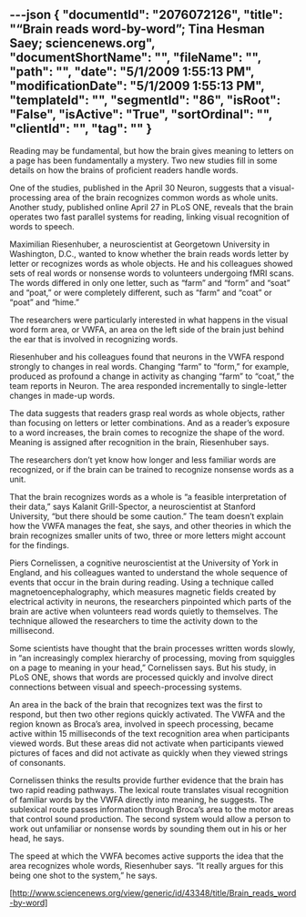 ---json
{
  "documentId": "2076072126",
  "title": "“Brain reads word-by-word”; Tina Hesman Saey; sciencenews.org",
  "documentShortName": "",
  "fileName": "",
  "path": "",
  "date": "5/1/2009 1:55:13 PM",
  "modificationDate": "5/1/2009 1:55:13 PM",
  "templateId": "",
  "segmentId": "86",
  "isRoot": "False",
  "isActive": "True",
  "sortOrdinal": "",
  "clientId": "",
  "tag": ""
}
---

Reading may be fundamental, but how the brain gives meaning to letters on a page has been fundamentally a mystery. Two new studies fill in some details on how the brains of proficient readers handle words.

One of the studies, published in the April 30 Neuron, suggests that a visual-processing area of the brain recognizes common words as whole units. Another study, published online April 27 in PLoS ONE, reveals that the brain operates two fast parallel systems for reading, linking visual recognition of words to speech.

Maximilian Riesenhuber, a neuroscientist at Georgetown University in Washington, D.C., wanted to know whether the brain reads words letter by letter or recognizes words as whole objects. He and his colleagues showed sets of real words or nonsense words to volunteers undergoing fMRI scans. The words differed in only one letter, such as “farm” and “form” and “soat” and “poat,” or were completely different, such as “farm” and “coat” or “poat” and “hime.”

The researchers were particularly interested in what happens in the visual word form area, or VWFA, an area on the left side of the brain just behind the ear that is involved in recognizing words.

Riesenhuber and his colleagues found that neurons in the VWFA respond strongly to changes in real words. Changing “farm” to “form,” for example, produced as profound a change in activity as changing “farm” to “coat,” the team reports in Neuron. The area responded incrementally to single-letter changes in made-up words.

The data suggests that readers grasp real words as whole objects, rather than focusing on letters or letter combinations. And as a reader’s exposure to a word increases, the brain comes to recognize the shape of the word. Meaning is assigned after recognition in the brain, Riesenhuber says.

The researchers don’t yet know how longer and less familiar words are recognized, or if the brain can be trained to recognize nonsense words as a unit.

That the brain recognizes words as a whole is “a feasible interpretation of their data,” says Kalanit Grill-Spector, a neuroscientist at Stanford University, “but there should be some caution.” The team doesn’t explain how the VWFA manages the feat, she says, and other theories in which the brain recognizes smaller units of two, three or more letters might account for the findings.

Piers Cornelissen, a cognitive neuroscientist at the University of York in England, and his colleagues wanted to understand the whole sequence of events that occur in the brain during reading. Using a technique called magnetoencephalography, which measures magnetic fields created by electrical activity in neurons, the researchers pinpointed which parts of the brain are active when volunteers read words quietly to themselves. The technique allowed the researchers to time the activity down to the millisecond.

Some scientists have thought that the brain processes written words slowly, in “an increasingly complex hierarchy of processing, moving from squiggles on a page to meaning in your head,” Cornelissen says. But his study, in PLoS ONE, shows that words are processed quickly and involve direct connections between visual and speech-processing systems.

An area in the back of the brain that recognizes text was the first to respond, but then two other regions quickly activated. The VWFA and the region known as Broca’s area, involved in speech processing, became active within 15 milliseconds of the text recognition area when participants viewed words. But these areas did not activate when participants viewed pictures of faces and did not activate as quickly when they viewed strings of consonants.

Cornelissen thinks the results provide further evidence that the brain has two rapid reading pathways. The lexical route translates visual recognition of familiar words by the VWFA directly into meaning, he suggests. The sublexical route passes information through Broca’s area to the motor areas that control sound production. The second system would allow a person to work out unfamiliar or nonsense words by sounding them out in his or her head, he says.

The speed at which the VWFA becomes active supports the idea that the area recognizes whole words, Riesenhuber says. “It really argues for this being one shot to the system,” he says.

[http://www.sciencenews.org/view/generic/id/43348/title/Brain_reads_word-by-word]
